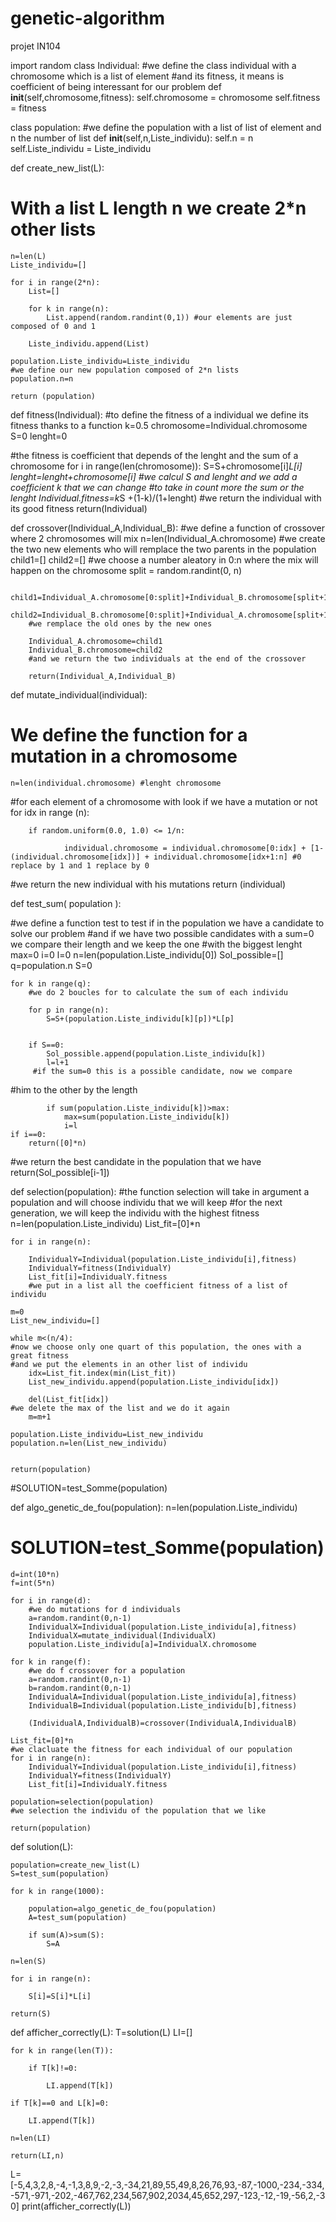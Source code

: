 # genetic-algorithm
projet IN104

import random
class Individual:
	#we define the class individual with a chromosome which is a list of element
	#and its fitness, it means is coefficient of being interessant for our problem
	def __init__(self,chromosome,fitness):
		self.chromosome = chromosome
		self.fitness = fitness

class population:
#we define the population with a list of list of element and n the number of list
	def __init__(self,n,Liste_individu):
		self.n = n
		self.Liste_individu = Liste_individu

def create_new_list(L):

# With a list L length n we create 2*n other lists
    n=len(L)
    Liste_individu=[]
    
    for i in range(2*n):
        List=[]
        
        for k in range(n):
            List.append(random.randint(0,1)) #our elements are just composed of 0 and 1
        
        Liste_individu.append(List)
    
    population.Liste_individu=Liste_individu
    #we define our new population composed of 2*n lists
    population.n=n
    
    return (population)
   
def fitness(Individual):
	#to define the fitness of a individual we define its fitness thanks to a function
	k=0.5
	chromosome=Individual.chromosome
	S=0
	lenght=0
	
#the fitness is coefficient that depends of the lenght and the sum of a chromosome
	for i in range(len(chromosome)):
		S=S+chromosome[i]*L[i]
		lenght=lenght+chromosome[i]
#we calcul S and lenght and we add a coefficient k that we can change 
#to take in count more the sum or the lenght
	Individual.fitness=k*S +(1-k)/(1+lenght)
#we return the individual with its good fitness
	return(Individual)
	
def crossover(Individual_A,Individual_B):
	#we define a function of crossover where 2 chromosomes will mix 
		n=len(Individual_A.chromosome)
		#we create the two new elements who will remplace the two parents in the population
		child1=[]
		child2=[]
		#we choose a number aleatory in 0:n where the mix will happen on the chromosome
		split = random.randint(0, n)
		
		child1=Individual_A.chromosome[0:split]+Individual_B.chromosome[split+1:n]
		child2=Individual_B.chromosome[0:split]+Individual_A.chromosome[split+1:n]
		#we remplace the old ones by the new ones
		
		Individual_A.chromosome=child1
		Individual_B.chromosome=child2
		#and we return the two individuals at the end of the crossover
		
		return(Individual_A,Individual_B)




def mutate_individual(individual):
 # We define the function for a mutation in a chromosome	

	n=len(individual.chromosome) #lenght chromosome

#for each element of a chromosome with look if we have a mutation or not
	for idx in range (n):


		if random.uniform(0.0, 1.0) <= 1/n:

				individual.chromosome = individual.chromosome[0:idx] + [1-(individual.chromosome[idx])] + individual.chromosome[idx+1:n] #0 replace by 1 and 1 replace by 0
#we return the new individual with his mutations
	return (individual)  





def test_sum( population ):

#we define a function test to test if in the population we have a candidate to solve our problem
#and if we have two possible candidates with a sum=0 we compare their length and we keep the one
#with the biggest lenght	
    max=0
    i=0
    l=0
    n=len(population.Liste_individu[0])
    Sol_possible=[]
    q=population.n
    S=0
    
    for k in range(q):
        #we do 2 boucles for to calculate the sum of each individu 
        
        for p in range(n):
            S=S+(population.Liste_individu[k][p])*L[p]
        
        
        if S==0:
            Sol_possible.append(population.Liste_individu[k])
            l=l+1
         #if the sum=0 this is a possible candidate, now we compare
#him to the other by the length  
            
            if sum(population.Liste_individu[k])>max:
                max=sum(population.Liste_individu[k])
                i=l
    if i==0:
    	return([0]*n)
#we return the best candidate in the population that we have
    return(Sol_possible[i-1])






def selection(population):
#the function selection will take in argument a population and will choose individu that we will keep
#for the next generation, we will keep the individu with the highest fitness
    n=len(population.Liste_individu)
    List_fit=[0]*n
    
    for i in range(n):
        
        IndividualY=Individual(population.Liste_individu[i],fitness)
        IndividualY=fitness(IndividualY)
        List_fit[i]=IndividualY.fitness
        #we put in a list all the coefficient fitness of a list of individu

    m=0
    List_new_individu=[]
    
    while m<(n/4):
    #now we choose only one quart of this population, the ones with a great fitness
    #and we put the elements in an other list of individu	
    	idx=List_fit.index(min(List_fit))
    	List_new_individu.append(population.Liste_individu[idx])

    	del(List_fit[idx])
    #we delete the max of the list and we do it again
    	m=m+1
    
    population.Liste_individu=List_new_individu
    population.n=len(List_new_individu)


    return(population)
    
    
    
    
    
#SOLUTION=test_Somme(population)


def algo_genetic_de_fou(population):
    n=len(population.Liste_individu)
#    SOLUTION=test_Somme(population)
    d=int(10*n)
    f=int(5*n)
    
    for i in range(d):
        #we do mutations for d individuals
        a=random.randint(0,n-1)
        IndividualX=Individual(population.Liste_individu[a],fitness)
        IndividualX=mutate_individual(IndividualX)
        population.Liste_individu[a]=IndividualX.chromosome
    
    for k in range(f):
        #we do f crossover for a population
        a=random.randint(0,n-1)
        b=random.randint(0,n-1)
        IndividualA=Individual(population.Liste_individu[a],fitness)
        IndividualB=Individual(population.Liste_individu[b],fitness)
        
        (IndividualA,IndividualB)=crossover(IndividualA,IndividualB)
        
    List_fit=[0]*n
    #we clacluate the fitness for each individual of our population
    for i in range(n):
        IndividualY=Individual(population.Liste_individu[i],fitness)
        IndividualY=fitness(IndividualY)
        List_fit[i]=IndividualY.fitness
    
    population=selection(population)
    #we selection the individu of the population that we like
    
    return(population)




def solution(L):
    
    population=create_new_list(L)
    S=test_sum(population)
    
    for k in range(1000):
        
        population=algo_genetic_de_fou(population)
        A=test_sum(population)
        
        if sum(A)>sum(S):
            S=A
    
    n=len(S)
    
    for i in range(n):
        
        S[i]=S[i]*L[i]
    
    return(S)

def afficher_correctly(L):
    T=solution(L)
    LI=[]
    
    for k in range(len(T)):
       
        if T[k]!=0:
            
            LI.append(T[k])
	    
	if T[k]==0 and L[k]=0:
	
	    LI.append(T[k])
    
    n=len(LI)
    
    return(LI,n)

L=[-5,4,3,2,8,-4,-1,3,8,9,-2,-3,-34,21,89,55,49,8,26,76,93,-87,-1000,-234,-334,-571,-971,-202,-467,762,234,567,902,2034,45,652,297,-123,-12,-19,-56,2,-30]
print(afficher_correctly(L))
